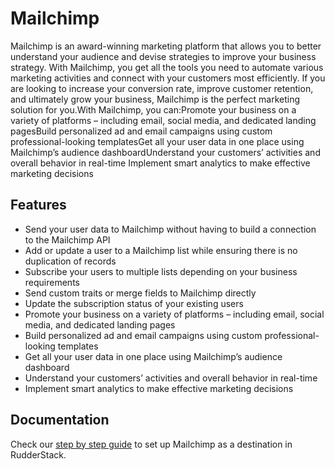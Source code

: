 # Mailchimp

Mailchimp is an award-winning marketing platform that allows you to better understand your audience and devise strategies to improve your business strategy. With Mailchimp, you get all the tools you need to automate various marketing activities and connect with your customers most efficiently. If you are looking to increase your conversion rate, improve customer retention, and ultimately grow your business, Mailchimp is the perfect marketing solution for you.With Mailchimp, you can:Promote your business on a variety of platforms – including email, social media, and dedicated landing pagesBuild personalized ad and email campaigns using custom professional-looking templatesGet all your user data in one place using Mailchimp’s audience dashboardUnderstand your customers’ activities and overall behavior in real-time Implement smart analytics to make effective marketing decisions

## Features
- Send your user data to Mailchimp without having to build a connection to the Mailchimp API
- Add or update a user to a Mailchimp list while ensuring there is no duplication of records
- Subscribe your users to multiple lists depending on your business requirements
- Send custom traits or merge fields to Mailchimp directly
- Update the subscription status of your existing users
- Promote your business on a variety of platforms – including email, social media, and dedicated landing pages
- Build personalized ad and email campaigns using custom professional-looking templates
- Get all your user data in one place using Mailchimp’s audience dashboard
- Understand your customers’ activities and overall behavior in real-time 
- Implement smart analytics to make effective marketing decisions

## Documentation
Check our [step by step guide](https://docs.rudderstack.com/destinations/mailchimp) to set up Mailchimp as a destination in RudderStack.